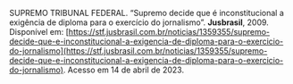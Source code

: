 SUPREMO TRIBUNAL FEDERAL. “Supremo decide que é inconstitucional a exigência de diploma para o exercício do jornalismo”. **Jusbrasil**, 2009. Disponível em: [https://stf.jusbrasil.com.br/noticias/1359355/supremo-decide-que-e-inconstitucional-a-exigencia-de-diploma-para-o-exercicio-do-jornalismo](https://stf.jusbrasil.com.br/noticias/1359355/supremo-decide-que-e-inconstitucional-a-exigencia-de-diploma-para-o-exercicio-do-jornalismo). Acesso em 14 de abril de 2023.